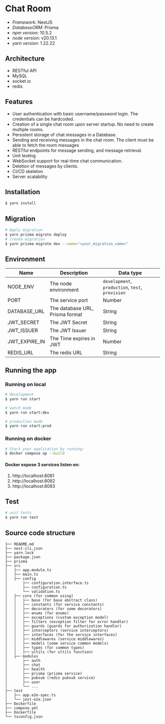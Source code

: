 # Chat Room
- _Framework:_ NestJS
- _DatabaseORM:_ Prisma
- _npm version:_ 10.5.2
- _node version:_ v20.13.1
- _yarn version:_ 1.22.22

## Architecture
- RESTful API
- MySQL
- socket.io
- redis

## Features
- User authentication with basic username/password login. The credentials can be hardcoded. 
- Creation of a single chat room upon server startup. No need to create multiple rooms. 
- Persistent storage of chat messages in a Database. 
- Sending and receiving messages in the chat room. The client must be able to fetch the room messages 
- RESTful endpoints for message sending, and message retrieval. 
- Unit testing 
- WebSocket support for real-time chat communication.
- Deletion of messages by clients. 
- CI/CD skeleton 
- Server scalability 

## Installation

```bash
$ yarn install
```

## Migration
```bash
# Apply migration
$ yarn prisma migrate deploy
# create migration 
$ yarn prisma migrate dev --name="<your_migration_name>"
```

## Environment

| Name          | Description                     | Data type                                        |
| ------------- | ------------------------------- | ------------------------------------------------ |
| NODE_ENV      | The node environment            | `development`, `production`, `test`, `provision` |
| PORT          | The service port                | Number                                           |
| DATABASE_URL  | The database URL, Prisma format | String                                           |
| JWT_SECRET    | The JWT Secret                  | String                                           |
| JWT_ISSUER    | The JWT Issuer                  | String                                           |
| JWT_EXPIRE_IN | The Time expires in JWT         | Number                                           |
| REDIS_URL     | The redis URL                   | String                                           |

## Running the app

### Running on local

```bash
# development
$ yarn run start

# watch mode
$ yarn run start:dev

# production mode
$ yarn run start:prod
```

### Running on docker

```bash
# Start your application by running: 
$ docker compose up --build
```

#### Docker expose 3 services listen on:
1. http://localhost:8081
2. http://localhost:8082
3. http://localhost:8083

## Test

```bash
# unit tests
$ yarn run test
```

## Source code structure

```
├── README.md
├── nest-cli.json
├── yarn.lock
├── package.json
├── prisma
├── src
│   ├── app.module.ts
│   ├── main.ts
│   ├── config
│       ├── configuration.interface.ts
│       ├── configuration.ts
│       └── validation.ts
│   ├── core (for common using)
│   │   ├── base (for base abstract class)
│   │   ├── constants (for service constants)
│   │   ├── decorators (for some decorators)
│   │   ├── enums (for enums)
│   │   ├── exceptions (custom exception model)
│   │   ├── filters (exception filter for error handler)
│   │   ├── guards (guards for authorization handler)
│   │   ├── interceptors (service interceptors)
│   │   ├── interfaces (for the service interfaces)
│   │   ├── middlewares (service middlewares)
│   │   ├── models (some service common models)
│   │   ├── types (for common types)
│   │   ├── ultils (for ultils function)
│   ├── modules
│       ├── auth
│       ├── chat
│       ├── health
│       ├── prisma (prisma service)
│       ├── pubsub (redis pubsub service)
│       ├── user
│       └── ...
├── test
│   ├── app.e2e-spec.ts
│   └── jest-e2e.json
├── Dockerfile
├── compose.yml
├── Dockerfile
└── tsconfig.json
```
